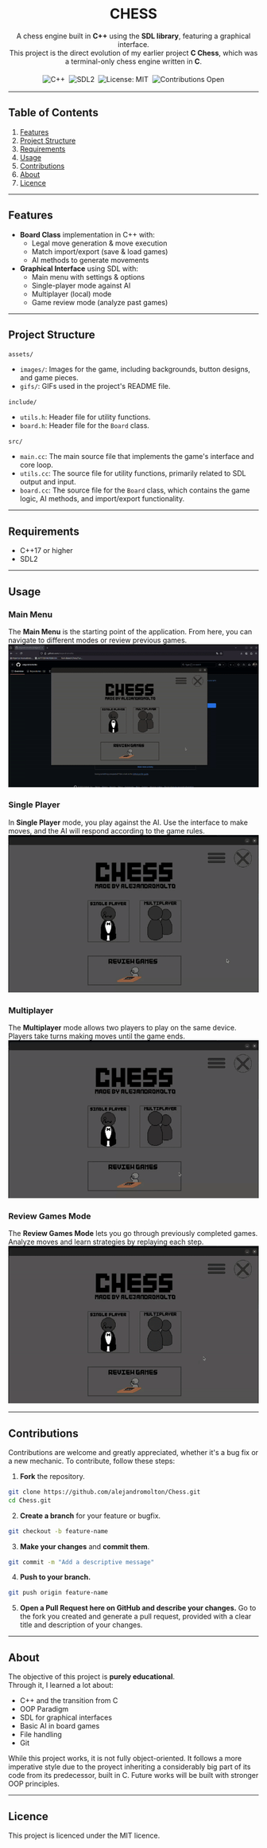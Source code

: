 <div align="center">  
  <h1>CHESS</h1>  
  <div>A chess engine built in <strong>C++</strong> using the <strong>SDL library</strong>, featuring a graphical interface.</div>  
  <div>This project is the direct evolution of my earlier project <strong>C Chess</strong>, which was a terminal-only chess engine written in <strong>C</strong>.</div> 
  <br>  
  <div>    
    <img src="https://img.shields.io/badge/language-C++-blue.svg" alt="C++" style="display:inline-block; margin:2px;">    
    <img src="https://img.shields.io/badge/library-SDL2-green.svg" alt="SDL2" style="display:inline-block; margin:2px;">    
    <img src="https://img.shields.io/badge/License-MIT-yellow.svg" alt="License: MIT" style="display:inline-block; margin:2px;">    
    <img src="https://img.shields.io/badge/contributions-OPEN-brightgreen.svg" alt="Contributions Open" style="display:inline-block; margin:2px;">  
  </div> 
</div>  

---  

## Table of Contents  
1. [Features](#features)  
2. [Project Structure](#project-structure)  
3. [Requirements](#requirements)  
4. [Usage](#usage)  
5. [Contributions](#contributions)  
6. [About](#about)  
7. [Licence](#licence)  

---  

## Features 
- **Board Class** implementation in C++ with:   
  - Legal move generation & move execution     
  - Match import/export (save & load games)     
  - AI methods to generate movements  
- **Graphical Interface** using SDL with:   
  - Main menu with settings & options     
  - Single-player mode against AI     
  - Multiplayer (local) mode     
  - Game review mode (analyze past games)    

---  

## Project Structure  

`assets/`  
* `images/`: Images for the game, including backgrounds, button designs, and game pieces.  
* `gifs/`: GIFs used in the project's README file.  

`include/`  
* `utils.h`: Header file for utility functions.  
* `board.h`: Header file for the `Board` class.  

`src/`  
* `main.cc`: The main source file that implements the game's interface and core loop.  
* `utils.cc`: The source file for utility functions, primarily related to SDL output and input.  
* `board.cc`: The source file for the `Board` class, which contains the game logic, AI methods, and import/export functionality.  

---  

## Requirements 
- C++17 or higher   
- SDL2    

---

## Usage

### Main Menu
The **Main Menu** is the starting point of the application. From here, you can navigate to different modes or review previous games.  
![Main Menu](assets/gifs/mainMenu.gif)

### Single Player
In **Single Player** mode, you play against the AI. Use the interface to make moves, and the AI will respond according to the game rules.  
![Single Player](assets/gifs/singlePlayer.gif)

### Multiplayer
The **Multiplayer** mode allows two players to play on the same device. Players take turns making moves until the game ends.  
![Two Players](assets/gifs/twoPlayers.gif)

### Review Games Mode
The **Review Games Mode** lets you go through previously completed games. Analyze moves and learn strategies by replaying each step.  
![Review Games](assets/gifs/review.gif)

---


## Contributions  
Contributions are welcome and greatly appreciated, whether it's a bug fix or a new mechanic. To contribute, follow these steps:  

1. **Fork** the repository.  
```bash
git clone https://github.com/alejandromolton/Chess.git
cd Chess.git
```

2. **Create a branch** for your feature or bugfix.
```bash
git checkout -b feature-name
```

3. **Make your changes** and **commit them**.
```bash
git commit -m "Add a descriptive message"
```

4. **Push to your branch.**
```bash
git push origin feature-name
```

5. **Open a Pull Request here on GitHub and describe your changes.**
   Go to the fork you created and generate a pull request, provided with a clear title and description of your changes.

---  

## About

The objective of this project is **purely educational**.  
Through it, I learned a lot about:  
- C++ and the transition from C
- OOP Paradigm
- SDL for graphical interfaces  
- Basic AI in board games  
- File handling
- Git

While this project works, it is not fully object-oriented. It follows a more imperative style due to the proyect inheriting a considerably big part of its code from its predecessor, built in C. Future works will be built with stronger OOP principles.

---  

## Licence

This project is licenced under the MIT licence.
